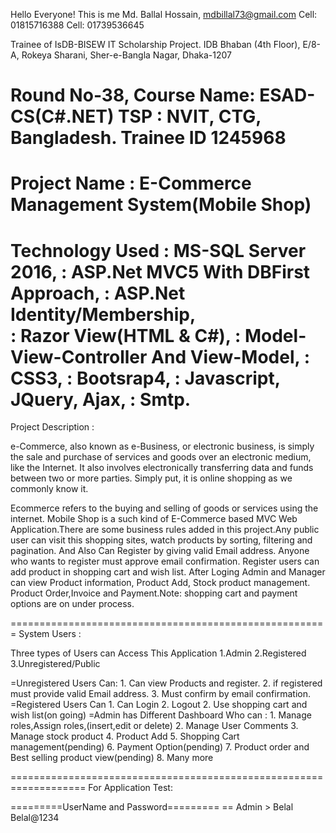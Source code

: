 Hello Everyone!
This is me Md. Ballal Hossain,
mdbillal73@gmail.com
Cell: 01815716388
Cell: 01739536645

Trainee of IsDB-BISEW IT Scholarship Project.
IDB Bhaban (4th Floor), 
E/8-A, Rokeya Sharani, 
Sher-e-Bangla Nagar, Dhaka-1207

Round No-38,
Course Name: ESAD-CS(C#.NET)
TSP : NVIT, CTG, Bangladesh.
Trainee ID 1245968
=====================================================

Project Name : E-Commerce Management System(Mobile Shop)
=====================================================

Technology Used : MS-SQL Server 2016,
		: ASP.Net MVC5 With DBFirst Approach,
		: ASP.Net Identity/Membership,	
		: Razor View(HTML & C#),
		: Model-View-Controller And View-Model,
		: CSS3,
		: Bootsrap4,
		: Javascript, JQuery, Ajax,
		: Smtp.
======================================================
Project Description :

e-Commerce, also known as e-Business, 
or electronic business, is simply the sale and purchase of services and goods over an electronic medium, 
like the Internet. It also involves electronically transferring data and funds between two or more parties.
 Simply put, it is online shopping as we commonly know it.


Ecommerce refers to the buying and selling of goods or services using the internet.
Mobile Shop is a such kind of E-Commerce based MVC Web Application.There are some business rules added
in this project.Any public user can visit this shopping sites, watch products by sorting, filtering and pagination.
And Also Can Register by giving valid Email address. Anyone who wants to register must approve email confirmation.
Register users can add product in shopping cart and wish list.
After Loging Admin and Manager can view Product information, Product Add, Stock product management. Product Order,Invoice 
and Payment.Note: shopping cart and payment options are on under process.

=======================================================
System Users : 

Three types of Users can Access This Application
		1.Admin
		2.Registered 
		3.Unregistered/Public

=Unregistered Users Can: 
	1. Can view Products and register.
	2. if registered must provide valid Email address.
	3. Must confirm by email confirmation.
=Registered Users Can
	1. Can Login 
	2. Logout
	2. Use shopping cart and wish list(on going)
=Admin has Different Dashboard Who can : 
	1. Manage roles,Assign roles,(insert,edit or delete)
	2. Manage User Comments
	3. Manage stock product
	4. Product Add
	5. Shopping Cart management(pending)
	6. Payment Option(pending)
	7. Product order and Best selling product view(pending)
	8. Many more

===================================================================
For Application Test: 

=========UserName and Password=========
== Admin  >
	Belal          Belal@1234

	
